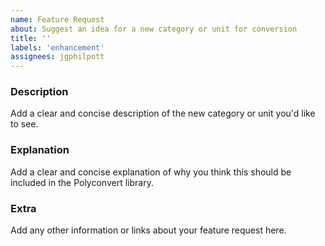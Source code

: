 ```yaml
---
name: Feature Request
about: Suggest an idea for a new category or unit for conversion
title: ''
labels: 'enhancement'
assignees: jgphilpott
---
```


### Description

Add a clear and concise description of the new category or unit you'd like to see.

### Explanation

Add a clear and concise explanation of why you think this should be included in the Polyconvert library.

### Extra

Add any other information or links about your feature request here.